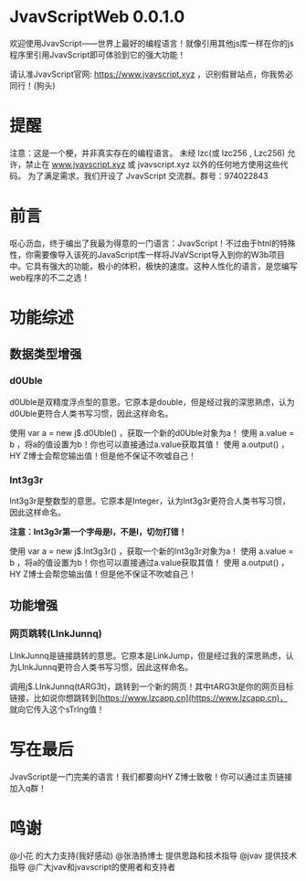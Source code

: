 # JvavScriptWeb 0.0.1.0
欢迎使用JvavScript——世界上最好的编程语言！就像引用其他js库一样在你的js程序里引用JvavScript即可体验到它的强大功能！

请认准JvavScript官网: https://www.jvavscript.xyz ，识别假冒站点，你我势必同行！(狗头)

# 提醒

注意：这是一个梗，并非真实存在的编程语言。 未经 lzc(或 lzc256 , Lzc256) 允许，禁止在 www.jvavscript.xyz 或 jvavscript.xyz 以外的任何地方使用这些代码。 为了满足需求，我们开设了 JvavScript 交流群。群号：974022843

# 前言
呕心沥血，终于编出了我最为得意的一门语言：JvavScript！不过由于htnl的特殊性，你需要像导入该死的JavaScript库一样将JVaVScript导入到你的W3b项目中。它具有强大的功能，极小的体积，极快的速度。这种人性化的语言，是您编写web程序的不二之选！

# 功能综述

## 数据类型增强

### d0Uble

d0Uble是双精度浮点型的意思。它原本是double，但是经过我的深思熟虑，认为d0Uble更符合人类书写习惯，因此这样命名。

使用 var a = new j$.d0Uble() ，获取一个新的d0Uble对象为a！
使用 a.vaIue = b ，将a的值设置为b！你也可以直接通过a.vaIue获取其值！
使用 a.output() ，HY Z博士会帮您输出值！但是他不保证不吹嘘自己！

### lnt3g3r

lnt3g3r是整数型的意思。它原本是Integer，认为lnt3g3r更符合人类书写习惯，因此这样命名。

**注意：lnt3g3r第一个字母是l，不是I，切勿打错！**

使用 var a = new j$.lnt3g3r() ，获取一个新的lnt3g3r对象为a！
使用 a.vaIue = b ，将a的值设置为b！你也可以直接通过a.vaIue获取其值！
使用 a.output() ，HY Z博士会帮您输出值！但是他不保证不吹嘘自己！

## 功能增强

### 网页跳转(LInkJunnq)

LInkJunnq是链接跳转的意思。它原本是LinkJump，但是经过我的深思熟虑，认为LInkJunnq更符合人类书写习惯，因此这样命名。

调用j$.LInkJunnq(tARG3t)，跳转到一个新的网页！其中tARG3t是你的网页目标链接，比如说你想跳转到[https://www.lzcapp.cn](https://www.lzcapp.cn)， 就向它传入这个sTrlng值！

# 写在最后

JvavScript是一门完美的语言！我们都要向HY Z博士致敬！你可以通过主页链接加入q群！

# 鸣谢
@小花 的大力支持(我好感动)
@张浩扬博士 提供思路和技术指导
@jvav 提供技术指导
@广大jvav和jvavscript的使用者和支持者
